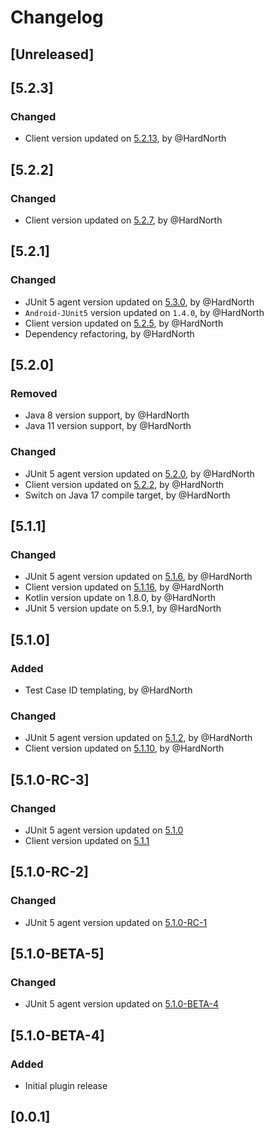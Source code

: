 # Changelog

## [Unreleased]

## [5.2.3]
### Changed
- Client version updated on [5.2.13](https://github.com/reportportal/client-java/releases/tag/5.2.13), by @HardNorth

## [5.2.2]
### Changed
- Client version updated on [5.2.7](https://github.com/reportportal/client-java/releases/tag/5.2.7), by @HardNorth

## [5.2.1]
### Changed
- JUnit 5 agent version updated on [5.3.0](https://github.com/reportportal/agent-java-junit5/releases/tag/5.3.0), by @HardNorth
- `Android-JUnit5` version updated on `1.4.0`, by @HardNorth
- Client version updated on [5.2.5](https://github.com/reportportal/client-java/releases/tag/5.2.5), by @HardNorth
- Dependency refactoring, by @HardNorth

## [5.2.0]
### Removed
- Java 8 version support, by @HardNorth
- Java 11 version support, by @HardNorth
### Changed
- JUnit 5 agent version updated on [5.2.0](https://github.com/reportportal/agent-java-junit5/releases/tag/5.2.0), by @HardNorth
- Client version updated on [5.2.2](https://github.com/reportportal/client-java/releases/tag/5.2.2), by @HardNorth
- Switch on Java 17 compile target, by @HardNorth

## [5.1.1]
### Changed
- JUnit 5 agent version updated on [5.1.6](https://github.com/reportportal/agent-java-junit5/releases/tag/5.1.6), by @HardNorth
- Client version updated on [5.1.16](https://github.com/reportportal/client-java/releases/tag/5.1.16), by @HardNorth
- Kotlin version update on 1.8.0, by @HardNorth
- JUnit 5 version update on 5.9.1, by @HardNorth

## [5.1.0]
### Added
- Test Case ID templating, by @HardNorth
### Changed
- JUnit 5 agent version updated on [5.1.2](https://github.com/reportportal/agent-java-junit5/releases/tag/5.1.2), by @HardNorth
- Client version updated on [5.1.10](https://github.com/reportportal/client-java/releases/tag/5.1.10), by @HardNorth

## [5.1.0-RC-3]
### Changed
- JUnit 5 agent version updated on [5.1.0](https://github.com/reportportal/agent-java-junit5/releases/tag/5.1.0)
- Client version updated on [5.1.1](https://github.com/reportportal/client-java/releases/tag/5.1.1)

## [5.1.0-RC-2]
### Changed
- JUnit 5 agent version updated on [5.1.0-RC-1](https://github.com/reportportal/agent-java-junit5/releases/tag/5.1.0-RC-1)

## [5.1.0-BETA-5]
### Changed
- JUnit 5 agent version updated on [5.1.0-BETA-4](https://github.com/reportportal/agent-java-junit5/releases/tag/5.1.0-BETA-4)

## [5.1.0-BETA-4]
### Added
- Initial plugin release

## [0.0.1]
